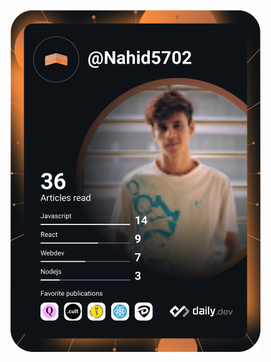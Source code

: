 <a href="https://app.daily.dev/DailyDevTips"><img src="https://github.com/Nahid570/Nahid570/blob/main/devcard.svg" width="400" alt="Nahid Faraji's Dev Card"/></a>
